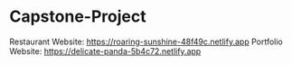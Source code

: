 # Capstone-Project

Restaurant Website: https://roaring-sunshine-48f49c.netlify.app
Portfolio Website: https://delicate-panda-5b4c72.netlify.app

